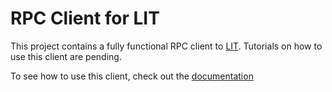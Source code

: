 # RPC Client for LIT

This project contains a fully functional RPC client to [LIT](https://github.com/mit-dci/lit). Tutorials on how to use this client are pending.

To see how to use this client, check out the [documentation](https://docs.mitdci.org/lit-rpc-client-nodejs/classes/_index_.litclient.html)